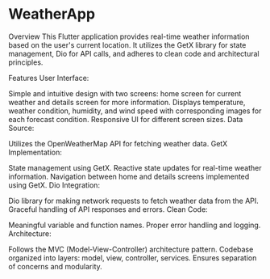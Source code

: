 # WeatherApp
Overview
This Flutter application provides real-time weather information based on the user's current location. It utilizes the GetX library for state management, Dio for API calls, and adheres to clean code and architectural principles.

Features
User Interface:

Simple and intuitive design with two screens: home screen for current weather and details screen for more information.
Displays temperature, weather condition, humidity, and wind speed with corresponding images for each forecast condition.
Responsive UI for different screen sizes.
Data Source:

Utilizes the OpenWeatherMap API for fetching weather data.
GetX Implementation:

State management using GetX.
Reactive state updates for real-time weather information.
Navigation between home and details screens implemented using GetX.
Dio Integration:

Dio library for making network requests to fetch weather data from the API.
Graceful handling of API responses and errors.
Clean Code:

Meaningful variable and function names.
Proper error handling and logging.
Architecture:

Follows the MVC (Model-View-Controller) architecture pattern.
Codebase organized into layers: model, view, controller, services.
Ensures separation of concerns and modularity.
